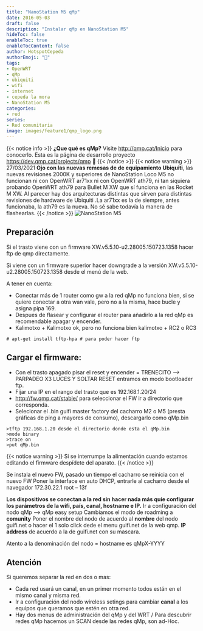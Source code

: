 ```yaml
---
title: "NanoStation M5 qMp"
date: 2016-05-03
draft: false
description: "Instalar qMp en NanoStation M5"
hideToc: false
enableToc: true
enableTocContent: false
author: HotspotCepeda 
authorEmoji: "🗻"
tags:
- OpenWRT
- qMp
- ubiquiti
- wifi
- internet
- cepeda la mora
- NanoStation M5
categories:
- red
series:
- Red comunitaria
image: images/feature1/qmp_logo.png
---
```

{{< notice info >}}
**¿Que qué es qMp?** Visite http://qmp.cat/Inicio para conocerlo. 
Esta es la página de desarrollo proyecto https://dev.qmp.cat/projects/qmp  **🙌**
{{< /notice >}}
{{< notice warning >}}
27/03/2021 **Ojo con las nuevas remesas de de equipamiento Ubiquiti**, las nuevas revisiones 2000K y superiores de NanoStation Loco M5 no funcionan ni con OpenWRT ar71xx ni con OpenWRT ath79, ni tan siquiera probando OpenWRT ath79 para Bullet M XW que sí funciona en las Rocket M XW. Al parecer hay dos arquitecturas distintas que sirven para distintas revisiones de hardware de Ubiquiti .La ar71xx es la de siempre, antes funcionaba, la ath79 es la nueva. No sé sabe todavía la manera de flashearlas. 
{{< /notice >}}
![NanoStation M5](/gallery/red/NSM5-p.png)
## Preparación
Si el trasto viene con un firmware XW.v5.5.10-u2.28005.150723.1358  hacer ftp de qmp directamente.

Si viene con un firmware superior hacer downgrade a la versión XW.v5.5.10-u2.28005.150723.1358 desde el menú de la web.

A tener en cuenta:
* Conectar más de 1 router como gw a la red qMp no funciona bien, si se quiere conectar a otra wan vale, pero no a la misma, hace bucle y asigna pipa 169.
* Despues de flasear y configurar el router para añadirlo a la red qMp es recomendable apagar y encender.
* Kalimotxo + Kalimotxo ok, pero no funciona bien  kalimotxo + RC2 o RC3
```
# apt-get install tftp-hpa # para poder hacer ftp
```
## Cargar el firmware:
- Con el trasto apagado pisar el reset y encender = TRENECITO --> PARPADEO X3 LUCES Y SOLTAR RESET entramos en modo bootloader ftp.
- Fijar una IP en el rango del trasto que es 192.168.1.20/24             
- http://fw.qmp.cat/stable/ para seleccionar el FW ir a directorio que corresponda.
- Selecionar el .bin guifi master factory del cacharro M2 o M5 (presta gráficas de ping a mayores de consumo), 
descargarlo como qMp.bin
```
>tftp 192.168.1.20 desde el directorio donde esta el qMp.bin
>mode binary
>trace on
>put qMp.bin
```
{{< notice warning >}}
Si se interrumpe la alimentación cuando estamos editando el firmware despídete del aparato.
{{< /notice >}}

Se instala el nuevo FW, pasado un tiempo el cacharro se reinicia con el nuevo FW
Poner la interface en auto DHCP, entrarle al cacharro desde el navegador 172.30.22.1  root – 13f

**Los dispositivos se conectan a la red sin hacer nada más quie configurar los parámetros de la wifi, país, canal, hostname e IP.**
Ir a configuración del nodo qMp --> qMp easy setup Cambiamos el modo de roadming a **comunity**
Poner el nombre del nodo de acuerdo al **nombre** del nodo guifi.net o hacer el 1 solo click dede el menu guifi.net de la web qmp.
**IP address** de acuerdo a la de guifi.net con su mascara.

Atento a la denominación del nodo = hostname es qMpX-YYYY
## Atención
Si queremos separar la red en dos o mas:
- Cada red usará un canal, en un primer momento todos están en el mismo canal y misma red.
- Ir a configuración del nodo wireless setings para cambiar **canal** a los equipos que queramos que estén en otra red.
- Hay dos menus de administración del qMp y del WRT / Para descubrir redes qMp hacemos un SCAN desde las redes qMp, son ad-Hoc.
